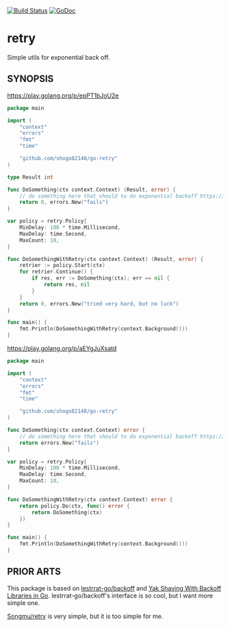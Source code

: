 [![Build Status](https://travis-ci.com/shogo82148/go-retry.svg?branch=master)](https://travis-ci.com/shogo82148/go-retry)
[![GoDoc](https://godoc.org/github.com/shogo82148/go-retry?status.svg)](https://godoc.org/github.com/shogo82148/go-retry)

# retry

Simple utils for exponential back off.

## SYNOPSIS

https://play.golang.org/p/epPT1bJoU2e

```go
package main

import (
    "context"
    "errors"
    "fmt"
    "time"

    "github.com/shogo82148/go-retry"
)

type Result int

func DoSomething(ctx context.Context) (Result, error) {
    // do something here that should to do exponential backoff https://en.wikipedia.org/wiki/Exponential_backoff
    return 0, errors.New("fails")
}

var policy = retry.Policy{
    MinDelay: 100 * time.Millisecond,
    MaxDelay: time.Second,
    MaxCount: 10,
}

func DoSomethingWithRetry(ctx context.Context) (Result, error) {
    retrier := policy.Start(ctx)
    for retrier.Continue() {
        if res, err := DoSomething(ctx); err == nil {
            return res, nil
        }
    }
    return 0, errors.New("tried very hard, but no luck")
}

func main() {
    fmt.Println(DoSomethingWithRetry(context.Background()))
}
```

https://play.golang.org/p/aEYgJuXsatd

```go
package main

import (
    "context"
    "errors"
    "fmt"
    "time"

    "github.com/shogo82148/go-retry"
)

func DoSomething(ctx context.Context) error {
    // do something here that should to do exponential backoff https://en.wikipedia.org/wiki/Exponential_backoff
    return errors.New("fails")
}

var policy = retry.Policy{
    MinDelay: 100 * time.Millisecond,
    MaxDelay: time.Second,
    MaxCount: 10,
}

func DoSomethingWithRetry(ctx context.Context) error {
    return policy.Do(ctx, func() error {
        return DoSomething(ctx)
    })
}

func main() {
    fmt.Println(DoSomethingWithRetry(context.Background()))
}
```

## PRIOR ARTS

This package is based on [lestrrat-go/backoff](github.com/lestrrat-go/backoff) and [Yak Shaving With Backoff Libraries in Go](https://medium.com/@lestrrat/yak-shaving-with-backoff-libraries-in-go-80240f0aa30c).
lestrrat-go/backoff's interface is so cool, but I want more simple one.

[Songmu/retry](https://github.com/Songmu/retry) is very simple, but it is too simple for me.
